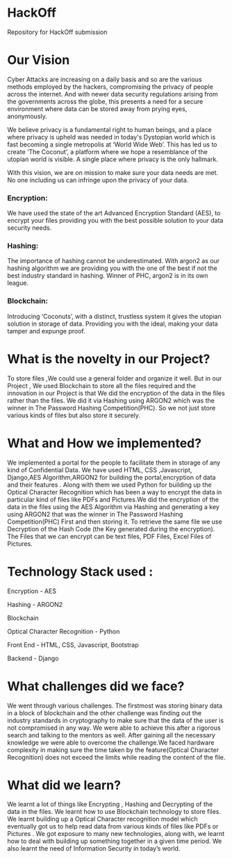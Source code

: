 # HackOff
Repository for HackOff submission
# Our Vision
Cyber Attacks are increasing on a daily basis and so are the various methods employed by the hackers, compromising the privacy of people across the internet. And with newer data security regulations arising from the governments across the globe, this presents a need for a secure environment where data can be stored away from prying eyes, anonymously. 

We believe privacy is a fundamental right to human beings, and a place where privacy is upheld was needed in today's Dystopian world which is fast becoming a single metropolis at ‘World Wide Web’. This has led us to create ‘The Coconut’, a platform where we hope a resemblance of the utopian world is visible. A single place where privacy is the only hallmark.

With this vision, we are on mission to make sure your data needs are met. No one including us can infringe upon the privacy of your data. 

### Encryption: 
We have used the state of the art Advanced Encryption Standard (AES), to encrypt your files providing you with the best possible solution to your data security needs.

### Hashing: 
The importance of hashing cannot be underestimated. With argon2 as our hashing algorithm we are providing you with the one of the best if not the best industry standard in hashing. Winner of PHC, argon2 is in its own league.

### Blockchain: 
Introducing ‘Coconuts’, with a distinct, trustless system it gives the utopian solution in storage of data. Providing you with the ideal, making your data tamper and expunge proof.


# What is the novelty in our Project?
To store files ,We could use a general folder and organize it well. But in our Project , We used Blockchain to store all the files required and the innovation in our Project is that We did the encryption of the data in the files rather than the files. We did it via Hashing using ARGON2 which was the winner in The Password Hashing Competition(PHC). So we not just store various kinds of files but also store it securely.

# What and How we implemented?
We implemented a portal for the people to facilitate them in storage of any kind of Confidential Data. We have used HTML, CSS ,Javascript, Django,AES Algorithm,ARGON2 for building the portal,encryption of data and their features . Along with them we used Python for building up the Optical Character Recognition which has been a way to encrypt the data in particular kind of files like PDFs and Pictures.We did the encryption of the data in the files using the AES Algorithm via Hashing and generating a key using ARGON2 that was the winner in The Password Hashing Competition(PHC) First and then storing it. To retrieve the same file we use Decryption of the Hash Code (the Key generated during the encryption). The Files that we can encrypt can be text files, PDF Files, Excel Files of Pictures. 

# Technology Stack used :
Encryption - AES

Hashing - ARGON2

Blockchain 

Optical Character Recognition - Python

Front End - HTML, CSS, Javascript, Bootstrap 

Backend - Django 
 
# What challenges did we face?
We went through various challenges. The firstmost was storing binary data in a block of blockchain and the other challenge was finding out the industry standards in cryptography to make sure that the data of the user is not compromised in any way. We were able to achieve this after a rigorous search and talking to the mentors as well. After gaining all the necessary knowledge we were able to overcome the challenge.We faced hardware complexity in making sure the time taken by the feature(Optical Character Recognition)  does not exceed the limits while reading the content of the file.
 
# What did we learn?
We learnt a lot of things like Encrypting , Hashing and Decrypting of the data in the files. We learnt how to use Blockchain technology to store files. We learnt building up a Optical Character recognition model which eventually got us to help read data from various kinds of files like PDFs or Pictures . We got exposure to many new technologies, along with, we learnt how to deal with building up something together in a given time period. We also learnt the need of Information Security in today’s world.
